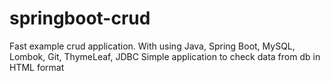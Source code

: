 # springboot-crud
Fast example crud application. With using Java, Spring Boot, MySQL, Lombok, Git, ThymeLeaf, JDBC
Simple application to check data from db in HTML format
